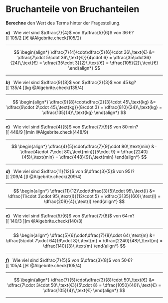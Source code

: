 <!--
version:  0.0.1

language: de

@style
input {
    text-align: center;
}

.flex-container {
    display: flex;
    flex-wrap: wrap;
    align-items: stretch;
    gap: 20px;
}

.flex-child {
    flex: 1;
    min-width: 350px;
    margin-right: 20px;
}

@media (max-width: 400px) {
    .flex-child {
        flex: 100%;
        margin-right: 0;
    }
}
@end

formula: \carry   \textcolor{red}{\scriptsize #1}
formula: \digit   \rlap{\carry{#1}}\phantom{#2}#2
formula: \permil  \text{‰}


import: https://raw.githubusercontent.com/LiaTemplates/Tikz-Jax/main/README.md

script: https://cdn.jsdelivr.net/gh/LiaTemplates/Tikz-Jax@main/dist/index.js

import: https://raw.githubusercontent.com/liaTemplates/algebrite/master/README.md

import: https://raw.githubusercontent.com/LiaTemplates/GGBScript/refs/heads/main/README.md


tags: Bruchrechnung, leicht, niedrig, Berechnen

comment: Wie viel sind zum Beispiel $\frac{1}{4}$ von 4000€? Bestimme den Anteilswert.

author: Martin Lommatzsch

-->




# Bruchanteile von Bruchanteilen


**Berechne** den Wert des Terms hinter der Fragestellung.



<section class="flex-container">

<div class="flex-child">

<!-- data-solution-button="5"-->
__$a)\;\;$__ Wie viel sind $\dfrac{7}{4}$ von $\dfrac{5}{6}$ von $36\,$€?  \
[[  105/2  ]]€
@Algebrite.check(105/2)
************
$$
\begin{align*}
\dfrac{7}{4}\cdot\dfrac{5}{6}\cdot 36\,\text{€}
&= \dfrac{7\cdot 5\cdot 36\,\text{€}}{4\cdot 6}
= \dfrac{35\cdot36}{24}\,\text{€}
= \dfrac{35\cdot 3}{2}\,\text{€}
= \dfrac{105}{2}\,\text{€}
\end{align*}
$$
************
</div>

<div class="flex-child">

<!-- data-solution-button="5"-->
__$b)\;\;$__ Wie viel sind $\dfrac{9}{8}$ von $\dfrac{2}{3}$ von $45\,$kg?  \
[[  135/4  ]]kg
@Algebrite.check(135/4)
************
$$
\begin{align*}
\dfrac{9}{8}\cdot\dfrac{2}{3}\cdot 45\,\text{kg}
&= \dfrac{9\cdot 2\cdot 45\,\text{kg}}{8\cdot 3}
= \dfrac{810}{24}\,\text{kg}
= \dfrac{135}{4}\,\text{kg}
\end{align*}
$$
************
</div>

<div class="flex-child">

<!-- data-solution-button="5"-->
__$c)\;\;$__ Wie viel sind $\dfrac{4}{5}$ von $\dfrac{7}{9}$ von $80\,$min?  \
[[  448/9  ]]min
@Algebrite.check(448/9)
************
$$
\begin{align*}
\dfrac{4}{5}\cdot\dfrac{7}{9}\cdot 80\,\text{min}
&= \dfrac{4\cdot 7\cdot 80\,\text{min}}{5\cdot 9}
= \dfrac{2240}{45}\,\text{min}
= \dfrac{448}{9}\,\text{min}
\end{align*}
$$
************
</div>

<div class="flex-child">

<!-- data-solution-button="5"-->
__$d)\;\;$__ Wie viel sind $\dfrac{11}{12}$ von $\dfrac{3}{5}$ von $95\,$l?  \
[[  209/4  ]]l
@Algebrite.check(209/4)
************
$$
\begin{align*}
\dfrac{11}{12}\cdot\dfrac{3}{5}\cdot 95\,\text{l}
&= \dfrac{11\cdot 3\cdot 95\,\text{l}}{12\cdot 5} 
= \dfrac{3135}{60}\,\text{l}
= \dfrac{209}{4}\,\text{l}
\end{align*}
$$
************
</div>

<div class="flex-child">

<!-- data-solution-button="5"-->
__$e)\;\;$__ Wie viel sind $\dfrac{5}{6}$ von $\dfrac{7}{8}$ von $64\,$m?  \
[[  140/3  ]]m
@Algebrite.check(140/3)
************
$$
\begin{align*}
\dfrac{5}{6}\cdot\dfrac{7}{8}\cdot 64\,\text{m}
&= \dfrac{5\cdot 7\cdot 64}{6\cdot 8}\,\text{m}
= \dfrac{2240}{48}\,\text{m}
= \dfrac{140}{3}\,\text{m}
\end{align*}
$$
************
</div>

<div class="flex-child">

<!-- data-solution-button="5"-->
__$f)\;\;$__ Wie viel sind $\dfrac{7}{5}$ von $\dfrac{3}{8}$ von $50\,$€?  \
[[  105/4  ]]€
@Algebrite.check(105/4)
************
$$
\begin{align*}
\dfrac{7}{5}\cdot\dfrac{3}{8}\cdot 50\,\text{€}
&= \dfrac{7\cdot 3\cdot 50\,\text{€}}{5\cdot 8}
= \dfrac{1050}{40}\,\text{€}
= \dfrac{105}{4}\,\text{€}
\end{align*}
$$
************
</div>

</section>


